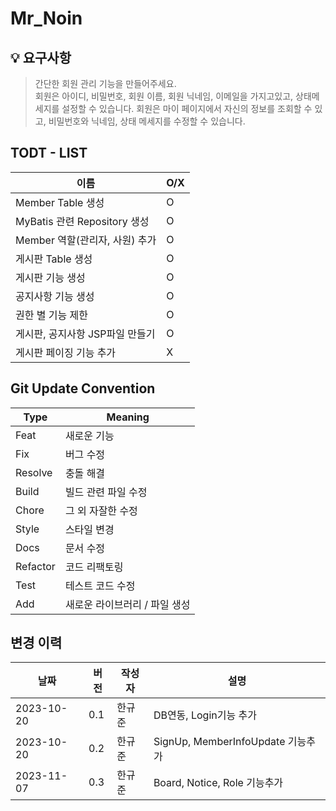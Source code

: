 # Mr_Noin

## 💡 요구사항

> 간단한 회원 관리 기능을 만들어주세요. <br>
회원은 아이디, 비밀번호, 회원 이름, 회원 닉네임, 이메일을 가지고있고, 상태메세지를 설정할 수 있습니다.
회원은 마이 페이지에서 자신의 정보를 조회할 수 있고, 비밀번호와 닉네임, 상태 메세지를 수정할 수 있습니다.


## TODT - LIST

| 이름 | O/X |
|---|-----|
|Member Table 생성| O   |
|MyBatis 관련 Repository 생성| O   |
|Member 역할(관리자, 사원) 추가| O   |
|게시판 Table 생성| O   |
|게시판 기능 생성| O   |
|공지사항 기능 생성| O   |
|권한 별 기능 제한| O   |
|게시판, 공지사항 JSP파일 만들기| O   |
|게시판 페이징 기능 추가| X   |

## Git Update Convention

| **Type** | **Meaning** |
  | -------- | ------|
| Feat    | 새로운 기능 |
| Fix     | 버그 수정 |
| Resolve | 충돌 해결 |
| Build   | 빌드 관련 파일 수정 |
| Chore   | 그 외 자잘한 수정 |
| Style   | 스타일 변경 |
| Docs    | 문서 수정 |
| Refactor| 코드 리팩토링 |
| Test    | 테스트 코드 수정 |
| Add     | 새로운 라이브러리 / 파일 생성 |


## 변경 이력
| 날짜          | 버전  | 작성자          | 설명               |
|-------------|-----|--------------|------------------|
| 2023-10-20  | 0.1 | 한규준 | DB연동, Login기능 추가 |
 | 2023-10-20 | 0.2 | 한규준 | SignUp, MemberInfoUpdate 기능추가 |
|2023-11-07|0.3|한규준|Board, Notice, Role 기능추가|